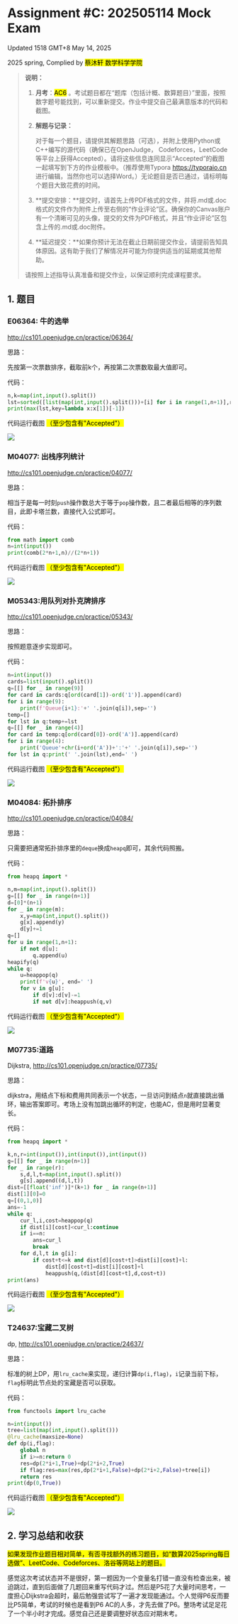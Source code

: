 # Assignment #C: 202505114 Mock Exam

Updated 1518 GMT+8 May 14, 2025

2025 spring, Complied by <mark>蔡沐轩 数学科学学院</mark>



> **说明：**
>
> 1. **⽉考**：<mark>AC6</mark> 。考试题⽬都在“题库（包括计概、数算题目）”⾥⾯，按照数字题号能找到，可以重新提交。作业中提交⾃⼰最满意版本的代码和截图。
>
> 2. **解题与记录：**
>
>    对于每一个题目，请提供其解题思路（可选），并附上使用Python或C++编写的源代码（确保已在OpenJudge， Codeforces，LeetCode等平台上获得Accepted）。请将这些信息连同显示“Accepted”的截图一起填写到下方的作业模板中。（推荐使用Typora https://typoraio.cn 进行编辑，当然你也可以选择Word。）无论题目是否已通过，请标明每个题目大致花费的时间。
>
> 3. **提交安排：**提交时，请首先上传PDF格式的文件，并将.md或.doc格式的文件作为附件上传至右侧的“作业评论”区。确保你的Canvas账户有一个清晰可见的头像，提交的文件为PDF格式，并且“作业评论”区包含上传的.md或.doc附件。
>
> 4. **延迟提交：**如果你预计无法在截止日期前提交作业，请提前告知具体原因。这有助于我们了解情况并可能为你提供适当的延期或其他帮助。 
>
> 请按照上述指导认真准备和提交作业，以保证顺利完成课程要求。



## 1. 题目

### E06364: 牛的选举

http://cs101.openjudge.cn/practice/06364/

思路：

先按第一次票数排序，截取前k个，再按第二次票数取最大值即可。

代码：

```python
n,k=map(int,input().split())
lst=sorted([list(map(int,input().split()))+[i] for i in range(1,n+1)],reverse=True)[:k]
print(max(lst,key=lambda x:x[1])[-1])
```



代码运行截图 <mark>（至少包含有"Accepted"）</mark>

![](../img/homework/assignmentC/1.png)



### M04077: 出栈序列统计

http://cs101.openjudge.cn/practice/04077/

思路：

相当于是每一时刻`push`操作数总大于等于`pop`操作数，且二者最后相等的序列数目，此即卡塔兰数，直接代入公式即可。

代码：

```python
from math import comb
n=int(input())
print(comb(2*n+1,n)//(2*n+1))
```



代码运行截图 <mark>（至少包含有"Accepted"）</mark>

![](../img/homework/assignmentC/2.png)



### M05343:用队列对扑克牌排序

http://cs101.openjudge.cn/practice/05343/

思路：

按照题意逐步实现即可。

代码：

```python
n=int(input())
cards=list(input().split())
q=[[] for _ in range(9)]
for card in cards:q[ord(card[1])-ord('1')].append(card)
for i in range(9):
    print(f'Queue{i+1}:'+' '.join(q[i]),sep='')
temp=[]
for lst in q:temp+=lst
q=[[] for _ in range(4)]
for card in temp:q[ord(card[0])-ord('A')].append(card)
for i in range(4):
    print('Queue'+chr(i+ord('A'))+':'+' '.join(q[i]),sep='')
for lst in q:print(' '.join(lst),end=' ')
```



代码运行截图 <mark>（至少包含有"Accepted"）</mark>

![](../img/homework/assignmentC/3.png)

### M04084: 拓扑排序

http://cs101.openjudge.cn/practice/04084/

思路：

只需要把通常拓扑排序里的`deque`换成`heapq`即可，其余代码照搬。

代码：

```python
from heapq import *

n,m=map(int,input().split())
g=[[] for _ in range(n+1)]
d=[0]*(n+1)
for _ in range(m):
    x,y=map(int,input().split())
    g[x].append(y)
    d[y]+=1
q=[]
for u in range(1,n+1):
    if not d[u]:
        q.append(u)
heapify(q)
while q:
    u=heappop(q)
    print(f'v{u}', end=' ')
    for v in g[u]:
        if d[v]:d[v]-=1
        if not d[v]:heappush(q,v)
```



代码运行截图 <mark>（至少包含有"Accepted"）</mark>

![](../img/homework/assignmentC/4.png)



### M07735:道路

Dijkstra, http://cs101.openjudge.cn/practice/07735/

思路：

dijkstra，用结点下标和费用共同表示一个状态，一旦访问到结点`n`就直接跳出循环，输出答案即可。考场上没有加跳出循环的判定，也能AC，但是用时显著变长。

代码：

```python
from heapq import *

k,n,r=int(input()),int(input()),int(input())
g=[[] for _ in range(n+1)]
for _ in range(r):
    s,d,l,t=map(int,input().split())
    g[s].append((d,l,t))
dist=[[float('inf')]*(k+1) for _ in range(n+1)]
dist[1][0]=0
q=[(0,1,0)]
ans=-1
while q:
    cur_l,i,cost=heappop(q)
    if dist[i][cost]<cur_l:continue
    if i==n:
        ans=cur_l
        break
    for d,l,t in g[i]:
        if cost+t<=k and dist[d][cost+t]>dist[i][cost]+l:
            dist[d][cost+t]=dist[i][cost]+l
            heappush(q,(dist[d][cost+t],d,cost+t))
print(ans)
```



代码运行截图 <mark>（至少包含有"Accepted"）</mark>

![](../img/homework/assignmentC/5.png)



### T24637:宝藏二叉树

dp, http://cs101.openjudge.cn/practice/24637/

思路：

标准的树上DP，用`lru_cache`来实现，递归计算`dp(i,flag)`，`i`记录当前下标，`flag`标明此节点处的宝藏是否可以获取。

代码：

```python
from functools import lru_cache

n=int(input())
tree=list(map(int,input().split()))
@lru_cache(maxsize=None)
def dp(i,flag):
    global n
    if i>=n:return 0
    res=dp(2*i+1,True)+dp(2*i+2,True)
    if flag:res=max(res,dp(2*i+1,False)+dp(2*i+2,False)+tree[i])
    return res
print(dp(0,True))
```



代码运行截图 <mark>（至少包含有"Accepted"）</mark>

![](../img/homework/assignmentC/6.png)



## 2. 学习总结和收获

<mark>如果发现作业题目相对简单，有否寻找额外的练习题目，如“数算2025spring每日选做”、LeetCode、Codeforces、洛谷等网站上的题目。</mark>

感觉这次考试状态并不是很好，第一题因为一个变量名打错一直没有检查出来，被迫跳过，直到后面做了几题回来重写代码才过。然后是P5花了大量时间思考，一度担心Dijkstra会超时，最后勉强尝试写了一遍才发现能通过。个人觉得P6反而要比P5简单，考试的时候也是看到P6 AC的人多，才先去做了P6。整场考试足足花了一个半小时才完成。感觉自己还是要调整好状态应对期末考。









